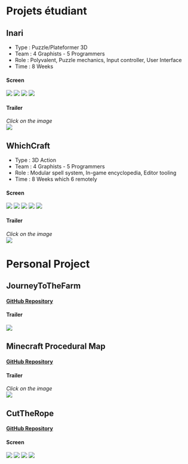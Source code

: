 # Projets étudiant

## Inari
- Type : Puzzle/Plateformer 3D
- Team : 4 Graphists - 5 Programmers
- Role : Polyvalent, Puzzle mechanics, Input controller, User Interface
- Time : 8 Weeks

#### Screen
![](Inari/0.PNG)
![](Inari/1.PNG)
![](Inari/2.PNG)
![](Inari/3.PNG)

#### Trailer
*Click on the image*  
[![](https://img.youtube.com/vi/BZAh1M4cmQY/0.jpg)](https://www.youtube.com/watch?v=BZAh1M4cmQY)


## WhichCraft
- Type : 3D Action
- Team : 4 Graphists - 5 Programmers
- Role : Modular spell system, In-game encyclopedia, Editor tooling
- Time : 8 Weeks which 6 remotely

#### Screen
![](WhichCraft/0.png)
![](WhichCraft/1.png)
![](WhichCraft/2.png)
![](WhichCraft/3.png)
![](WhichCraft/4.png)

#### Trailer
*Click on the image*  
[![](https://img.youtube.com/vi/FjbEneLxB-M/0.jpg)](https://www.youtube.com/watch?v=FjbEneLxB-M)


# Personal Project

## JourneyToTheFarm
#### [GitHub Repository](https://github.com/QuentinLadoire/JourneyToTheFarm)
#### Trailer
[![](https://img.youtube.com/vi/84DG06C5vnk/0.jpg)](https://www.youtube.com/watch?v=84DG06C5vnk)

## Minecraft Procedural Map
#### [GitHub Repository](https://github.com/QuentinLadoire/MinecraftProceduralMap)
#### Trailer
*Click on the image*  
[![](https://img.youtube.com/vi/ZCAR6i94rE0/0.jpg)](https://www.youtube.com/watch?v=ZCAR6i94rE0)

## CutTheRope
#### [GitHub Repository](https://github.com/QuentinLadoire/CutTheRope)
#### Screen
![](https://github.com/QuentinLadoire/CutTheRope/blob/master/Screen/Menu.PNG)
![](https://github.com/QuentinLadoire/CutTheRope/blob/master/Screen/LevelChoice.PNG)
![](https://github.com/QuentinLadoire/CutTheRope/blob/master/Screen/Level1.png)
![](https://github.com/QuentinLadoire/CutTheRope/blob/master/Screen/Level14.PNG)

